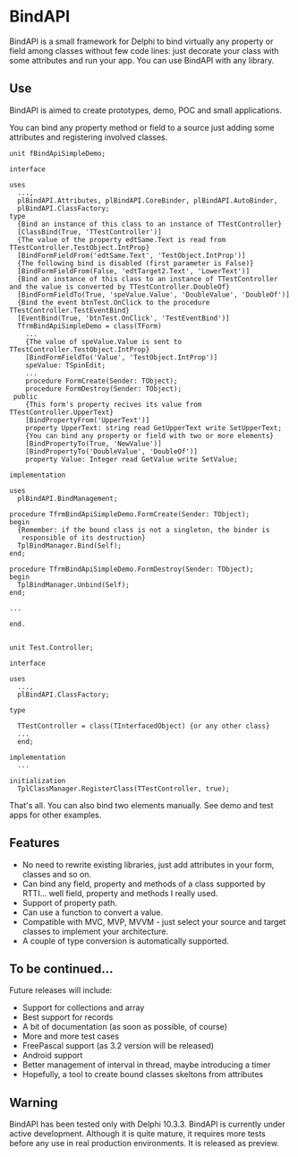 # BindAPI
BindAPI is a small framework for Delphi to bind virtually any property or field among classes without few code lines: just decorate your class with some attributes and run your app.
You can use BindAPI with any library.

## Use
BindAPI is aimed to create prototypes, demo, POC and small applications.

You can bind any property method or field to a source just adding some attributes and registering involved classes.

```language Pascal
unit fBindApiSimpleDemo;

interface

uses
  ...,
  plBindAPI.Attributes, plBindAPI.CoreBinder, plBindAPI.AutoBinder,
  plBindAPI.ClassFactory;
type
  {Bind an instance of this class to an instance of TTestController}
  [ClassBind(True, 'TTestController')]
  {The value of the property edtSame.Text is read from TTestController.TestObject.IntProp}
  [BindFormFieldFrom('edtSame.Text', 'TestObject.IntProp')]
  {The following bind is disabled (first parameter is False)}  
  [BindFormFieldFrom(False, 'edtTarget2.Text', 'LowerText')]
  {Bind an instance of this class to an instance of TTestController and the value is converted by TTestController.DoubleOf}
  [BindFormFieldTo(True, 'speValue.Value', 'DoubleValue', 'DoubleOf')]
  {Bind the event btnTest.OnClick to the procedure TTestController.TestEventBind}
  [EventBind(True, 'btnTest.OnClick', 'TestEventBind')]
  TfrmBindApiSimpleDemo = class(TForm)
    ...
    {The value of speValue.Value is sent to TTestController.TestObject.IntProp}
    [BindFormFieldTo('Value', 'TestObject.IntProp')]
    speValue: TSpinEdit;
    ...
    procedure FormCreate(Sender: TObject);
    procedure FormDestroy(Sender: TObject);
 public
    {This form's property recives its value from TTestController.UpperText}
    [BindPropertyFrom('UpperText')]
    property UpperText: string read GetUpperText write SetUpperText;
    {You can bind any property or field with two or more elements}
    [BindPropertyTo(True, 'NewValue')]
    [BindPropertyTo('DoubleValue', 'DoubleOf')]
    property Value: Integer read GetValue write SetValue;

implementation

uses
  plBindAPI.BindManagement;

procedure TfrmBindApiSimpleDemo.FormCreate(Sender: TObject);
begin
  {Remember: if the bound class is not a singleton, the binder is
   responsible of its destruction}
  TplBindManager.Bind(Self);
end;

procedure TfrmBindApiSimpleDemo.FormDestroy(Sender: TObject);
begin
  TplBindManager.Unbind(Self);
end;

...

end.


unit Test.Controller;

interface

uses
  ..., 
  plBindAPI.ClassFactory;

type

  TTestController = class(TInterfacedObject) {or any other class}
  ... 
  end;

implementation
  ...

initialization
  TplClassManager.RegisterClass(TTestController, true);

```

That's all.
You can also bind two elements manually. See demo and test apps for other examples. 

## Features
- No need to rewrite existing libraries, just add attributes in your form, classes and so on.
- Can bind any field, property and methods of a class supported by RTTI... well field, property and methods I really used. 
- Support of property path.
- Can use a function to convert a value.
- Compatible with MVC, MVP, MVVM - just select your source and target classes to implement your architecture.
- A couple of type conversion is automatically supported.

## To be continued...
Future releases will include:
- Support for collections and array
- Best support for records
- A bit of documentation (as soon as possible, of course)
- More and more test cases
- FreePascal support (as 3.2 version will be released)
- Android support
- Better management of interval in thread, maybe introducing a timer 
- Hopefully, a tool to create bound classes skeltons from attributes

## Warning
BindAPI has been tested only with Delphi 10.3.3.
BindAPI is currently under active development. Although it is quite mature, it requires more tests before any use in real production environments. It is released as preview.
